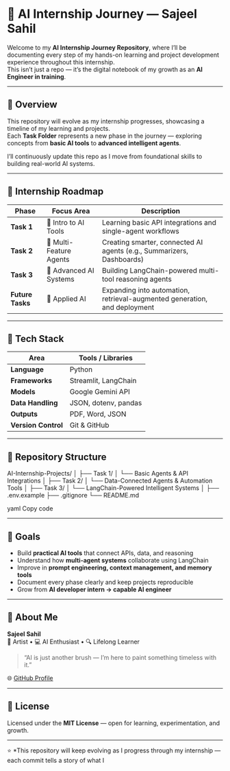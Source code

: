 # 🚀 AI Internship Journey — Sajeel Sahil

Welcome to my **AI Internship Journey Repository**, where I’ll be documenting every step of my hands-on learning and project development experience throughout this internship.  
This isn’t just a repo — it’s the digital notebook of my growth as an **AI Engineer in training**.

---

## 🌱 Overview

This repository will evolve as my internship progresses, showcasing a timeline of my learning and projects.  
Each **Task Folder** represents a new phase in the journey — exploring concepts from **basic AI tools** to **advanced intelligent agents**.

I’ll continuously update this repo as I move from foundational skills to building real-world AI systems.

---

## 🧭 Internship Roadmap

| Phase | Focus Area | Description |
|--------|-------------|-------------|
| **Task 1** | 🤖 Intro to AI Tools | Learning basic API integrations and single-agent workflows |
| **Task 2** | 🧩 Multi-Feature Agents | Creating smarter, connected AI agents (e.g., Summarizers, Dashboards) |
| **Task 3** | 🧠 Advanced AI Systems | Building LangChain-powered multi-tool reasoning agents |
| **Future Tasks** | 🚀 Applied AI | Expanding into automation, retrieval-augmented generation, and deployment |

---

## 🧰 Tech Stack

| Area | Tools / Libraries |
|------|--------------------|
| **Language** | Python |
| **Frameworks** | Streamlit, LangChain |
| **Models** | Google Gemini API |
| **Data Handling** | JSON, dotenv, pandas |
| **Outputs** | PDF, Word, JSON |
| **Version Control** | Git & GitHub |

---

## 📂 Repository Structure

AI-Internship-Projects/
│
├── Task 1/
│ └── Basic Agents & API Integrations
│
├── Task 2/
│ └── Data-Connected Agents & Automation Tools
│
├── Task 3/
│ └── LangChain-Powered Intelligent Systems
│
├── .env.example
├── .gitignore
└── README.md

yaml
Copy code

---

## 🧠 Goals

- Build **practical AI tools** that connect APIs, data, and reasoning  
- Understand how **multi-agent systems** collaborate using LangChain  
- Improve in **prompt engineering, context management, and memory tools**  
- Document every phase clearly and keep projects reproducible  
- Grow from **AI developer intern → capable AI engineer**

---

## 💬 About Me

**Sajeel Sahil**  
🎨 Artist • 💻 AI Enthusiast • 🔍 Lifelong Learner  

> “AI is just another brush — I’m here to paint something timeless with it.”

🌐 [GitHub Profile](https://github.com/Sajeelsahil1)

---

## 🧾 License

Licensed under the **MIT License** — open for learning, experimentation, and growth.

---

⭐ *This repository will keep evolving as I progress through my internship — each commit tells a story of what I

